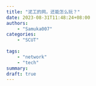 ```yaml
---
title: "泥工的网，还能怎么玩？"
date: 2023-08-31T11:48:24+08:00
authors: 
    - "Samuka007"
categories:
    - "SCUT"
    
tags:
    - "network"
    - "tech"
summary:
draft: true
---
```


